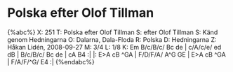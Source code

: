 # Polska efter Olof Tillman

{%abc%}
X: 251
T: Polska efter Olof Tillman
S: efter Olof Tillman
S: Känd genom Hedningarna
O: Dalarna, Dala-Floda
R: Polska
D: Hedningarna
Z: Håkan Lidén, 2008-09-27
M: 3/4
L: 1/8
K: Em
B/c/B/c/ Bc de | c/A/c/e/ ed dB | B/c/B/c/ Bc de | cA B4 :|
|: E>A cB ^GA | F/D/F/A/ A^G GE | E>A cB ^GA | F/A/F/^G/ E4 :|
{%endabc%}

